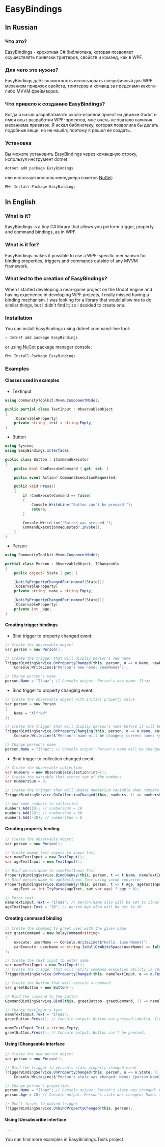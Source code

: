 # EasyBindings

## In Russian

### Что это?
EasyBindings - крохотная C# библиотека, которая позволяет осуществлять привязки триггеров, свойств и команд, как в WPF.

### Для чего это нужно?
EasyBindings даёт возможность использовать специфичный для WPF механизм привязок свойств, триггеров и команд за пределами какого-либо MVVM фреймворка.

### Что привело к созданию EasyBindings?
Когда я начал разрабатывать около-игровой проект на движке Godot и имея опыт разработки WPF-проектов, мне очень не хватало наличия механизма привязок.
Я искал библиотеку, которая позволила бы делать подобные вещи, но не нашёл; поэтому я решил её создать.

### Установка
Вы можете установить EasyBindings через командную строку, используя инструмент dotnet:
```sh
dotnet add package EasyBindings
```
или используя консоль менеджера пакетов [NuGet](https://www.nuget.org/packages/EasyBindings):
```sh
PM> Install-Package EasyBindings
```

## In English

### What is it?
EasyBindings is a tiny C# library that allows you perform trigger, property and command bindings, as in WPF.

### What is it for?
EasyBindings makes it possible to use a WPF-specific mechanism for binding properties, triggers and commands outside of any MVVM framework.

### What led to the creation of EasyBindings?
When I started developing a near-game project on the Godot engine and having experience in developing WPF projects, I really missed having a binding mechanism.
I was looking for a library that would allow me to do similar things, but I didn't find it; so I decided to create one.

### Installation
You can install EasyBindings using dotnet command-line tool:
```sh
> dotnet add package EasyBindings
```
or using [NuGet](https://www.nuget.org/packages/EasyBindings) package manager console:
```sh
PM> Install-Package EasyBindings
```

### Examples
#### Classes used in examples
- TextInput
```csharp
using CommunityToolkit.Mvvm.ComponentModel;

public partial class TextInput : ObservableObject
{
    [ObservableProperty]
    private string _text = string.Empty;
}
```

- Button
```csharp
using System;
using EasyBindings.Interfaces;

public class Button : ICommandExecutor
{
    public bool CanExecuteCommand { get; set; }

    public event Action? CommandExecutionRequested;

    public void Press()
    {
        if (CanExecuteCommand == false)
        {
            Console.WriteLine("Button can't be pressed.");
            return;
        }

        Console.WriteLine("Button was pressed.");
        CommandExecutionRequested?.Invoke();
    }
}
```

- Person
```csharp
using CommunityToolkit.Mvvm.ComponentModel;

partial class Person : ObservableObject, IChangeable
{
    public object? State { get; }

    [NotifyPropertyChangedFor(nameof(State))]
    [ObservableProperty]
    private string _name = string.Empty;

    [NotifyPropertyChangedFor(nameof(State))]
    [ObservableProperty]
    private int _age;
}
```

#### Creating trigger bindings
- Bind trigger to property changed event:
```csharp
// Create the observable object
var person = new Person();

// Create the trigger that will display person's new name
TriggerBindingService.OnPropertyChanged(this, person, o => o.Name, newName =>
    Console.WriteLine($"Person's new name: {newName}"));

// Change person's name
person.Name = "Ilnaz"; // Console output: Person's new name: Ilnaz
```

- Bind trigger to property changing event:
```csharp
// Create the observable object with initial property value
var person = new Person
{
    Name = "Alfred"
};

// Create the trigger that will display person's name before it will be changed
TriggerBindingService.OnPropertyChanging(this, person, o => o.Name, currentName =>
    Console.WriteLine($"Person's name will be changed; current name: {currentName}"));

// Change person's name
person.Name = "Ilnaz"; // Console output: Person's name will be changed; current name: Alfred
```

- Bind trigger to collection changed event:
```csharp
// Create the observable collection
var numbers = new ObservableCollection<int>();
// Create the variable that stores sum of the numbers
var numbersSum = 0;

// Create the trigger that will update numberSum variable when numbers collection will change
TriggerBindingService.OnCollectionChanged(this, numbers, () => numbersSum = numbers.Sum());

// Add some numbers to collection
numbers.Add(10); // numbersSum = 10
numbers.Add(20); // numbersSum = 30
numbers.Add(-30); // numbersSum = 0
```

#### Creating property binding
```csharp
// Create the observable object
var person = new Person();

// Create dummy text inputs to input text
var nameTextInput = new TextInput();
var ageTextInput = new TextInput();

// Bind person.Name to nameTextInput.Text
PropertyBindingService.BindOneWay(this, person, t => t.Name, nameTextInput, s => s.Text);
// Bind person.Name to ageTextInput.Text using value converter
PropertyBindingService.BindOneWay(this, person, t => t.Age, ageTextInput, s => s.Text,
    ageText => int.TryParse(ageText, out var age) ? age : 0);

// Enter text
nameTextInput.Text = "Ilnaz"; // person.Name also will be set to Ilnaz
ageTextInput.Text = "20"; // person.Age also will be set to 20
```


#### Creating command binding
```csharp
// Create the command to greet user with the given name
var greetCommand = new RelayCommand<string>
(
    execute: userName => Console.WriteLine($"Hello, {userName}!"),
    canExecute: userName => string.IsNullOrWhiteSpace(userName) == false
);

// Create the text input to enter name
var nameTextInput = new TextInput();
// Create the trigger that will notify command execution ability is changed
TriggerBindingService.OnPropertyChanged(this, nameTextInput, o => o.Text, greetCommand.NotifyCanExecuteChanged);

// Create the button that will execute a command
var greetButton = new Button();

// Bind the command to the button
CommandBindingService.Bind(this, greetButton, greetCommand, () => nameTextInput.Text);

// Change textInput's text
nameTextInput.Text = "Ilnaz";
greetButton.Press(); // Console output: Button was pressed.\nHello, Ilnaz!

nameTextInput.Text = string.Empty;
greetButton.Press(); // Console output: Button can't be pressed.
```

#### Using IChangeable interface
```csharp
// Create the new person object
var person = new Person();

// Bind the trigger to person's state property changed event
TriggerBindingService.OnPropertyChanged(this, person, o => o.State, () =>
    Console.WriteLine($"Person's state was changed: Name: {person.Name}, Age: {person.Age}."));

// Change person's properties
person.Name = "Ilnaz"; // Console output: Person's state was changed: Name: Ilnaz, Age: 0.
person.Age = 20; // Console output: Person's state was changed: Name: Ilnaz, Age: 20.

// Don't forget to unbind trigger
TriggerBindingService.UnbindPropertyChanged(this, person);
```

#### Using IUnsubscribe interface
```csharp
...
```

You can find more examples in EasyBindings.Tests project.